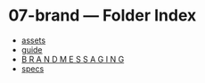 <!--══════════════════════════════════════════════════
  ╔══════════════════════════════════════════════════════════════╗
  ║  ░  07-brand — Index  ░░░░░░░░░░░░░░░░░░░░░░░░░░░░░░░  ║
  ║                                                              ║
  ║                                                              ║
  ║                                                              ║
  ║                                                              ║
  ║           ╌╌  P L A C E H O L D E R  ╌╌                      ║
  ║                                                              ║
  ║                                                              ║
  ║                                                              ║
  ║                                                              ║
  ╚══════════════════════════════════════════════════════════════╝
    • WHAT ▸ Index of this folder
    • WHY  ▸ Quick navigation and discovery
    • HOW  ▸ Auto-generated; edit children, not this list
-->

# 07-brand — Folder Index

- [assets](./assets/)
- [guide](./guide/)
- [B R A N D   M E S S A G I N G](./messaging.md)
- [specs](./specs/)
